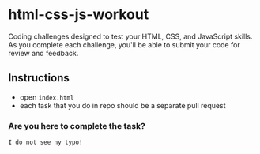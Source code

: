 # html-css-js-workout
Coding challenges designed to test your HTML, CSS, and JavaScript skills.
As you complete each challenge, you'll be able to submit your code for review and feedback. 

## Instructions

- open ``index.html``
- each task that you do in repo should be a separate pull request

### **Are you here to complete the task?**

`I do not see ny typo!`



